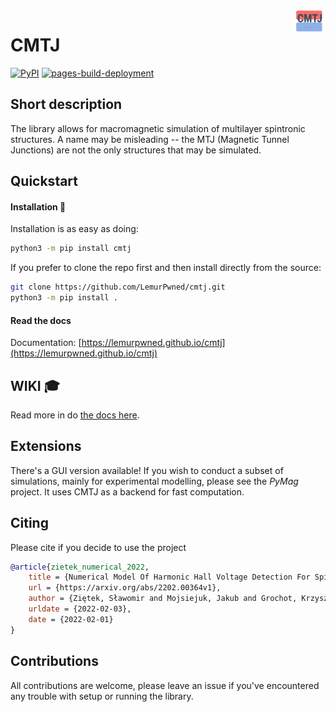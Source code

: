 <img style="float: right; max-width: 50px;" src="docs/assets/icon.svg">

# CMTJ 
[![PyPI](https://github.com/LemurPwned/cmtj/actions/workflows/main.yml/badge.svg?branch=master)](https://github.com/LemurPwned/cmtj/actions/workflows/main.yml)
[![pages-build-deployment](https://github.com/LemurPwned/cmtj/actions/workflows/pages/pages-build-deployment/badge.svg?branch=gh-pages)](https://github.com/LemurPwned/cmtj/actions/workflows/pages/pages-build-deployment)

## Short description
The library allows for macromagnetic simulation of multilayer spintronic structures.
A name may be misleading -- the MTJ (Magnetic Tunnel Junctions) are not the only structures that may be simulated. 

## Quickstart
#### Installation :rocket:
Installation is as easy as doing:
```bash
python3 -m pip install cmtj
```

If you prefer to clone the repo first and then install directly from the source:
```bash
git clone https://github.com/LemurPwned/cmtj.git
python3 -m pip install .
```

#### Read the docs
Documentation: [https://lemurpwned.github.io/cmtj](https://lemurpwned.github.io/cmtj)


## WIKI :mortar_board:
Read more in do [the docs here](https://lemurpwned.github.io/cmtj/).

## Extensions 
There's a GUI version available! If you wish to conduct a subset of simulations, mainly for experimental modelling, please see the *PyMag* project. It uses CMTJ as a backend for fast computation.

## Citing 
Please cite if you decide to use the project
```bibtex 
@article{zietek_numerical_2022,
	title = {Numerical Model Of Harmonic Hall Voltage Detection For Spintronic Devices},
	url = {https://arxiv.org/abs/2202.00364v1},
	author = {Ziętek, Sławomir and Mojsiejuk, Jakub and Grochot, Krzysztof and Łazarski, Stanisław and Skowroński, Witold and Stobiecki, Tomasz},
	urldate = {2022-02-03},
	date = {2022-02-01}
}
```
## Contributions
All contributions are welcome, please leave an issue if you've encountered any trouble with setup or running the library.

